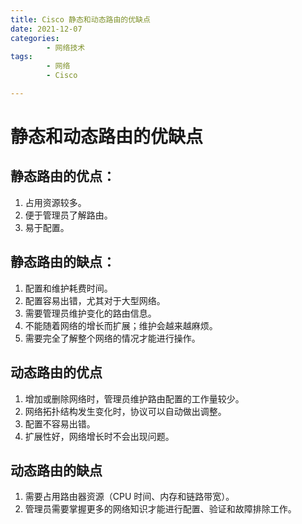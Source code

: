 ```yaml
---
title: Cisco 静态和动态路由的优缺点
date: 2021-12-07
categories:
        - 网络技术
tags:
        - 网络
        - Cisco

---
```


# 静态和动态路由的优缺点

## 静态路由的优点：

1. 占用资源较多。
2. 便于管理员了解路由。
3. 易于配置。

## 静态路由的缺点：

1. 配置和维护耗费时间。
2. 配置容易出错，尤其对于大型网络。
3. 需要管理员维护变化的路由信息。
4. 不能随着网络的增长而扩展；维护会越来越麻烦。
5. 需要完全了解整个网络的情况才能进行操作。

## 动态路由的优点

1. 增加或删除网络时，管理员维护路由配置的工作量较少。
2. 网络拓扑结构发生变化时，协议可以自动做出调整。
3. 配置不容易出错。
4. 扩展性好，网络增长时不会出现问题。

## 动态路由的缺点

1. 需要占用路由器资源（CPU 时间、内存和链路带宽）。
2. 管理员需要掌握更多的网络知识才能进行配置、验证和故障排除工作。
